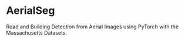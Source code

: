 # AerialSeg
Road and Building Detection from Aerial Images using PyTorch with the  Massachusetts Datasets.
